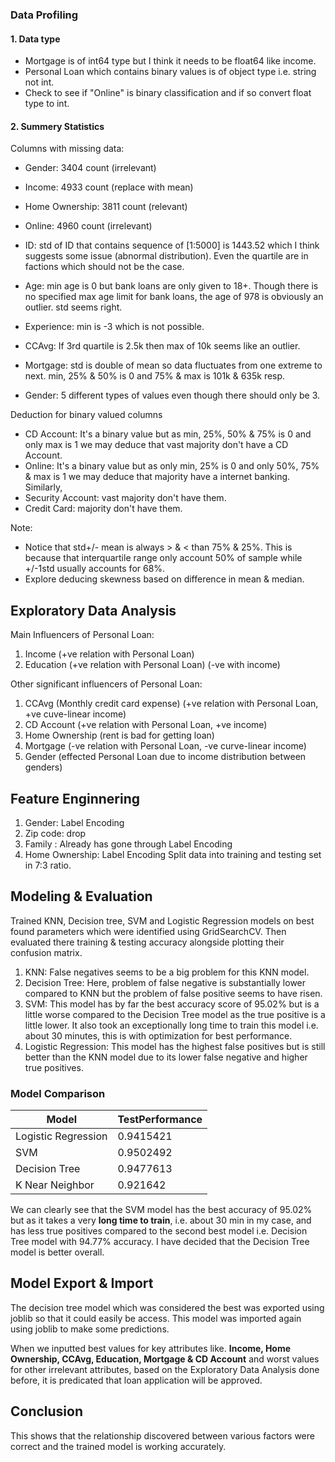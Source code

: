 ### Data Profiling
#### 1. Data type
- Mortgage is of int64 type but I think it needs to be float64 like income.
- Personal Loan which contains binary values is of object type i.e. string not int.
- Check to see if "Online" is binary classification and if so convert float type to int.

#### 2. Summery Statistics
Columns with missing data:
- Gender: 3404 count (irrelevant)
- Income: 4933 count (replace with mean)
- Home Ownership: 3811 count (relevant)
- Online: 4960 count (irrelevant)

- ID: std of ID that contains sequence of [1:5000] is 1443.52 which I think suggests some issue (abnormal distribution). Even the quartile are in factions which should not be the case. 
- Age: min age is 0 but bank loans are only given to 18+. Though there is no specified max age limit for bank loans, the age of 978 is obviously an outlier. std seems right.
- Experience: min is -3 which is not possible. 
- CCAvg: If 3rd quartile is 2.5k then max of 10k seems like an outlier.
- Mortgage: std is double of mean so data fluctuates from one extreme to next. min, 25% & 50% is 0 and 75% & max is 101k & 635k resp.
- Gender: 5 different types of values even though there should only be 3.


Deduction for binary valued columns
- CD Account: It's a binary value but as min, 25%, 50% & 75% is 0 and only max is 1 we may deduce that vast majority don't have a CD Account.
- Online:  It's a binary value but as only min, 25% is 0 and only 50%, 75% & max is 1 we may deduce that majority have a internet banking.
Similarly,
- Security Account: vast majority don't have them.
- Credit Card: majority don't have them.

Note: 
- Notice that std+/- mean is always > & < than 75% & 25%. This is because that interquartile range only account 50% of sample while +/-1std usually accounts for 68%.
- Explore deducing skewness based on difference in mean & median.

## Exploratory Data Analysis

Main Influencers of Personal Loan:
1. Income (+ve relation with Personal Loan)
2. Education (+ve relation with Personal Loan) (-ve with income)

Other significant influencers of Personal Loan:
1. CCAvg (Monthly credit card expense) (+ve relation with Personal Loan, +ve cuve-linear income)
2. CD Account (+ve relation with Personal Loan, +ve income)
3. Home Ownership (rent is bad for getting loan)
4. Mortgage (-ve relation with Personal Loan, -ve curve-linear income)
5. Gender (effected Personal Loan due to income distribution between genders)

## Feature Enginnering
1. Gender:  Label Encoding
2. Zip code: drop
3. Family :  Already has gone through Label Encoding 
4. Home Ownership: Label Encoding
Split data into training and testing set in 7:3 ratio.

## Modeling & Evaluation
Trained KNN, Decision tree, SVM and Logistic Regression models on best found parameters which were identified using GridSearchCV.  Then evaluated there training & testing accuracy alongside plotting their confusion matrix. 

1. KNN: False negatives seems to be a big problem for this KNN model.
2. Decision Tree: Here, problem of false negative is substantially lower compared to KNN but the problem of false positive seems to have risen.
3. SVM: This model has by far the best accuracy score of 95.02% but is a little worse compared to the Decision Tree model as the true positive is a little lower. It also took an exceptionally long time to train this model i.e. about 30 minutes, this is with optimization for best performance.
4. Logistic Regression: This model has the highest false positives but is still better than the KNN model due to its lower false negative and higher true positives.
### Model Comparison
  
| Model               | TestPerformance |
| ------------------- | --------------- |
| Logistic Regression | 0.9415421       |
| SVM                 | 0.9502492       |
| Decision Tree       | 0.9477613       |
| K Near Neighbor     | 0.921642        |
We can clearly see that the SVM model has the best accuracy of 95.02% but as it takes a very **long time to train**, i.e. about 30 min in my case, and has less true positives compared to the second best model i.e. Decision Tree model with 94.77% accuracy. I have decided that the Decision Tree model is better overall.


## Model Export & Import
The decision tree model which was considered the best was exported using joblib so that it could easily be access. This model was imported again using joblib to make some predictions.

When we inputted best values for key attributes like. **Income, Home Ownership, CCAvg, Education, Mortgage & CD Account** and worst values for other irrelevant attributes, based on the Exploratory Data Analysis done before, it is predicated that loan application will be approved. 

## Conclusion
This shows that the relationship discovered between various factors were correct and the trained model is working accurately.

